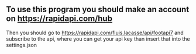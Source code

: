 To use this program you should make an account on https://rapidapi.com/hub
-
Then you should go to https://rapidapi.com/fluis.lacasse/api/footapi7 and subscribe to the api, where you can get your api key
than insert that into the settings.json 
